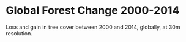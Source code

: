 # Global Forest Change 2000-2014

Loss and gain in tree cover between 2000 and 2014, globally, at 30m resolution.

